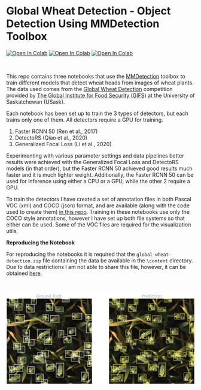 
# Global Wheat Detection - Object Detection Using MMDetection Toolbox

 [![Open In Colab](https://img.shields.io/badge/Open%20in%20Colab-Faster%20RCNN%2050-yellow?style=for-the-badge)](https://githubtocolab.com/reyvaz/Wheat-Heads-Object-Detectors/blob/master/global_wheat_detection_faster_rcnn.ipynb) 
 [![Open In Colab](https://img.shields.io/badge/Open%20in%20Colab-DetectoRS-yellow?style=for-the-badge)](https://githubtocolab.com/reyvaz/Wheat-Heads-Object-Detectors/blob/master/global_wheat_detection_detectoRS.ipynb) 
 [![Open In Colab](https://img.shields.io/badge/Open%20in%20Colab-Generalized%20Focal%20Loss-yellow?style=for-the-badge)](https://githubtocolab.com/reyvaz/Wheat-Heads-Object-Detectors/blob/master/global_wheat_detection_gfl.ipynb)

<br>

This repo contains three notebooks that use the [MMDetection](https://github.com/open-mmlab/mmdetection) toolbox to train different models that detect wheat heads from images of wheat plants. The data used comes from the [Global Wheat Detection](https://www.kaggle.com/c/global-wheat-detection) competition provided by [The Global Institute for Food Security (GIFS)]( https://www.gifs.ca/) at the University of Saskatchewan (USask). 

Each notebook has been set up to train the 3 types of detectors, but each trains only one of them. All detectors require a GPU for training.

1. Faster RCNN 50 (Ren et al., 2017)
2. DetectoRS (Qiao et al., 2020) 
3. Generalized Focal Loss (Li et al., 2020) 

Experimenting with various parameter settings and data pipelines better results were achieved with the Generalized Focal Loss and DetectoRS models (in that order), but the Faster RCNN 50 achieved good results much faster and it is much lighter weight. Additionally, the Faster RCNN 50 can be used for inference using either a CPU or a GPU, while the other 2 require a GPU. 

To train the detectors I have created a set of annotation files in both Pascal VOC (xml) and COCO (json) format, and are available (along with the code used to create them) [in this repo](https://github.com/reyvaz/Global-Wheat-XML-and-COCO-Annotations). Training in these notebooks use only the COCO style annotations, however I have set up both file systems so that either can be used. Some of the VOC files are required for the visualization utils. 

**Reproducing the Notebook**

For reproducing the notebooks it is required that the `global-wheat-detection.zip` file containing the data be available in the `\content` directory. Due to data restrictions I am not able to share this file, however, it can be obtained [here]( https://www.kaggle.com/c/global-wheat-detection/data).

<br>

<p align="center">
<img src="media/gt_vs_pred.png" alt="drawing" width = "750">
</p>